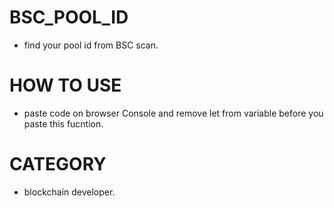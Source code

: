 # BSC_POOL_ID

- find your pool id from BSC scan.

# HOW TO USE

- paste code on browser Console and remove let from variable before you paste this fucntion.

# CATEGORY
- blockchain developer.
